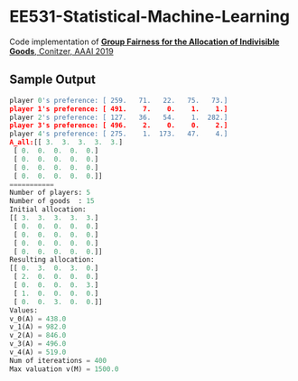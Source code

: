 # EE531-Statistical-Machine-Learning

Code implementation of 
[**Group Fairness for the Allocation of Indivisible Goods**, Conitzer, AAAI 2019](https://users.cs.duke.edu/~conitzer/group-fairness-full.pdf)

## Sample Output
```python
player 0's preference: [ 259.   71.   22.   75.   73.]
player 1's preference: [ 491.    7.    0.    1.    1.]
player 2's preference: [ 127.   36.   54.    1.  282.]
player 3's preference: [ 496.    2.    0.    0.    2.]
player 4's preference: [ 275.    1.  173.   47.    4.]
A_all:[[ 3.  3.  3.  3.  3.]
 [ 0.  0.  0.  0.  0.]
 [ 0.  0.  0.  0.  0.]
 [ 0.  0.  0.  0.  0.]
 [ 0.  0.  0.  0.  0.]]
===========
Number of players: 5
Number of goods  : 15
Initial allocation: 
[[ 3.  3.  3.  3.  3.]
 [ 0.  0.  0.  0.  0.]
 [ 0.  0.  0.  0.  0.]
 [ 0.  0.  0.  0.  0.]
 [ 0.  0.  0.  0.  0.]]
Resulting allocation: 
[[ 0.  3.  0.  3.  0.]
 [ 2.  0.  0.  0.  0.]
 [ 0.  0.  0.  0.  3.]
 [ 1.  0.  0.  0.  0.]
 [ 0.  0.  3.  0.  0.]]
Values: 
v_0(A) = 438.0
v_1(A) = 982.0
v_2(A) = 846.0
v_3(A) = 496.0
v_4(A) = 519.0
Num of itereations = 400
Max valuation v(M) = 1500.0
```